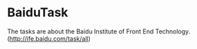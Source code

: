 # BaiduTask
The tasks are about the Baidu Institute of Front End Technology.(http://ife.baidu.com/task/all)
